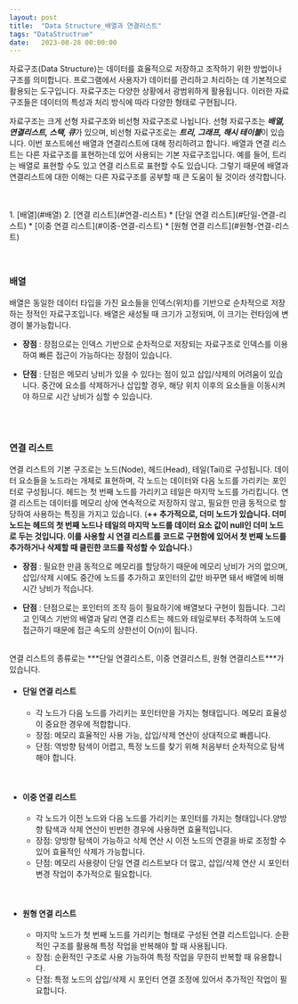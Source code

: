 ```yaml
---
layout: post
title:  "Data Structure_배열과 연결리스트"
tags: "DataStructrue"
date:   2023-08-28 00:00:00
---
```


자료구조(Data Structure)는 데이터를 효율적으로 저장하고 조작하기 위한 방법이나 구조를 의미합니다. 프로그램에서 사용자가 데이터를 관리하고 처리하는 데 기본적으로 활용되는 도구입니다. 자료구조는 다양한 상황에서 광범위하게 활용됩니다. 이러한 자료구조들은 데이터의 특성과 처리 방식에 따라 다양한 형태로 구현됩니다.

자료구조는 크게 선형 자료구조와 비선형 자료구조로 나뉩니다. 선형 자료구조는 ***배열, 연결리스트, 스택, 큐***가 있으며, 비선형 자료구조로는 ***트리, 그래프, 해시 테이블***이 있습니다. 이번 포스트에선 배열과 연결리스트에 대해 정리하려고 합니다. 배열과 연결 리스트는 다른 자료구조를 표현하는데 있어 사용되는 기본 자료구조입니다. 예를 들어, 트리는 배열로 표현할 수도 있고 연결 리스트로 표현할 수도 있습니다. 그렇기 때문에 배열과 연결리스트에 대한 이해는 다른 자료구조를 공부할 때 큰 도움이 될 것이라 생각합니다.

<br>
<br>
1. [배열](#배열)
2. [연결 리스트](#연결-리스트)
    * [단일 연결 리스트](#단일-연결-리스트)
    * [이중 연결 리스트](#이중-연결-리스트)
    * [원형 연결 리스트](#원형-연결-리스트)
<br>
<br>
<br>

### **배열**
배열은 동일한 데이터 타입을 가진 요소들을 인덱스(위치)를 기반으로 순차적으로 저장하는 정적인 자료구조입니다. 배열은 새성될 때 크기가 고정되며, 이 크기는 런타임에 변경이 불가능합니다.

- **장점** : 장점으로는 인덱스 기반으로 순차적으로 저장되는 자료구조로 인덱스를 이용하여 빠른 접근이 가능하다는 장점이 있습니다. 

- **단점** : 단점은 메모리 낭비가 있을 수 있다는 점이 있고 삽입/삭제의 어려움이 있습니다. 중간에 요소를 삭제하거나 삽입할 경우, 해당 위치 이후의 요소들을 이동시켜야 하므로 시간 낭비가 심할 수 있습니다.

<br>
<br>

### **연결 리스트**
연결 리스트의 기본 구조로는 노드(Node), 헤드(Head), 테일(Tail)로 구성됩니다. 데이터 요소들을 노드라는 개체로 표현하며, 각 노드는 데이터와 다음 노드를 가리키는 포인터로 구성됩니다. 헤드는 첫 번째 노드를 가리키고 테일은 마지막 노드를 가리킵니다. 연결 리스트는 데이터를 메모리 상에 연속적으로 저장하지 않고, 필요한 만큼 동적으로 할당하여 사용하는 특징을 가지고 있습니다. (**++ 추가적으로, 더미 노드가 있습니다. 더미 노드는 헤드의 첫 번째 노드나 테일의 마지막 노드를 데이터 요소 값이 null인 더미 노드로 두는 것입니다. 이를 사용할 시 연결 리스트를 코드로 구현함에 있어서 첫 번째 노드를 추가하거나 삭제할 때 클린한 코드를 작성할 수 있습니다.**)

- **장점** : 필요한 만큼 동적으로 메모리를 할당하기 때문에 메모리 낭비가 거의 없으며, 삽입/삭제 시에도 중간에 노드를 추가하고 포인터의 값만 바꾸면 돼서 배열에 비해 시간 낭비가 적습니다.

- **단점** : 단점으로는 포인터의 조작 등이 필요하기에 배열보다 구현이 힘듭니다. 그리고 인덱스 기반의 배열과 달리 연결 리스트는 헤드와 테일로부터 추적하여 노드에 접근하기 때문에 접근 속도의 상한선이 O(n)이 됩니다. 

<br>
연결 리스트의 종류로는 ***단일 연결리스트, 이중 연결리스트, 원형 연결리스트***가 있습니다.
<br>

- #### **단일 연결 리스트**
    - 각 노드가 다음 노드를 가리키는 포인터만을 가지는 형태입니다. 메모리 효율성이 중요한 경우에 적합합니다.
    - 장점: 메모리 효율적인 사용 가능, 삽입/삭제 연산이 상대적으로 빠릅니다.
    - 단점: 역방향 탐색이 어렵고, 특정 노드를 찾기 위해 처음부터 순차적으로 탐색해야 합니다.
<br>

- #### **이중 연결 리스트**
    - 각 노드가 이전 노드와 다음 노드를 가리키는 포인터를 가지는 형태입니다.양방향 탐색과 삭제 연산이 빈번한 경우에 사용하면 효율적입니다.
    - 장점: 양방향 탐색이 가능하고 삭제 연산 시 이전 노드의 연결을 바로 조정할 수 있어 효율적인 삭제가 가능합니다.
    - 단점: 메모리 사용량이 단일 연결 리스트보다 더 많고, 삽입/삭제 연산 시 포인터 변경 작업이 추가적으로 필요합니다.
<br>

- #### **원형 연결 리스트**
    - 마지막 노드가 첫 번째 노드를 가리키는 형태로 구성된 연결 리스트입니다. 순환적인 구조를 활용해 특정 작업을 반복해야 할 때 사용됩니다.
    - 장점: 순환적인 구조로 사용 가능하여 특정 작업을 무한히 반복할 때 유용합니다.
    - 단점: 특정 노드의 삽입/삭제 시 포인터 연결 조정에 있어서 추가적인 작업이 필요합니다.

    